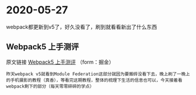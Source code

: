 # 2020-05-27
webpack都更新到v5了，好久没看了，刷到就看看新出了什么东西  

## Webpack5 上手测评
原文链接 [Webpack5 上手测评](https://juejin.im/post/5ecd05a1f265da76c4243fe6?utm_source=gold_browser_extension) （form：掘金）  

```
昨天webpack v5就看到Module Federation这部分就因为要搬砖没看下去，晚上刷了一晚上的手机摄影的教程（真香），等看完这期教程，整体的梳理下生活的信息也可以，今天接着看webpack剩下的部分（每天零零碎碎的学点）
```
